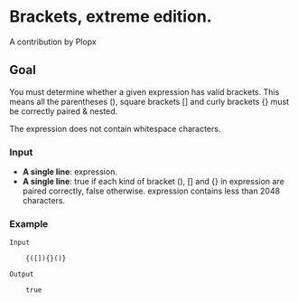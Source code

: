 # Brackets, extreme edition.
A contribution by Plopx

## Goal
You must determine whether a given expression has valid brackets. This means all the parentheses (), square brackets [] and curly brackets {} must be correctly paired & nested.

The expression does not contain whitespace characters.

### Input
* **A single line**: expression.
* **A single line**: true if each kind of bracket (), [] and {} in expression are paired correctly, false otherwise.
expression contains less than 2048 characters.

### Example

    Input

        {([]){}()}

    Output

        true        